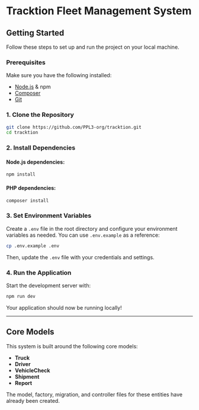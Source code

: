 # Tracktion Fleet Management System

## Getting Started
Follow these steps to set up and run the project on your local machine.

### Prerequisites
Make sure you have the following installed:
- [Node.js](https://nodejs.org/) & npm
- [Composer](https://getcomposer.org/)
- [Git](https://git-scm.com/)

### 1. Clone the Repository
```sh
git clone https://github.com/PPL3-org/tracktion.git
cd tracktion
```

### 2. Install Dependencies
#### Node.js dependencies:
```sh
npm install
```

#### PHP dependencies:
```sh
composer install
```

### 3. Set Environment Variables
Create a `.env` file in the root directory and configure your environment variables as needed. You can use `.env.example` as a reference:
```sh
cp .env.example .env
```
Then, update the `.env` file with your credentials and settings.

### 4. Run the Application
Start the development server with:
```sh
npm run dev
```

Your application should now be running locally!

---

## Core Models
This system is built around the following core models:
- **Truck**
- **Driver**
- **VehicleCheck**
- **Shipment**
- **Report**

The model, factory, migration, and controller files for these entities have already been created.
